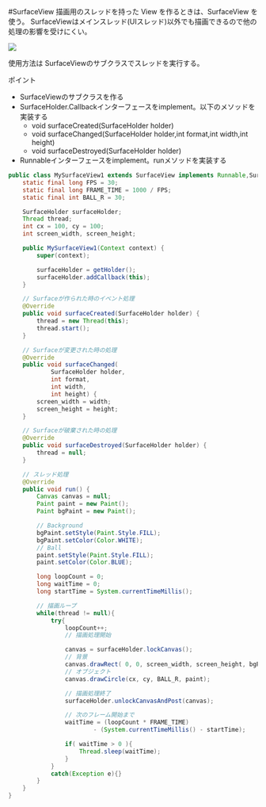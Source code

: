 #SurfaceView
描画用のスレッドを持った View を作るときは、SurfaceView を使う。
SurfaceViewはメインスレッド(UIスレッド)以外でも描画できるので他の処理の影響を受けにくい。

![](http://sunsunsoft.com/image/android/surfaceview1.png)

使用方法は SurfaceViewのサブクラスでスレッドを実行する。

ポイント

* SurfaceViewのサブクラスを作る
* SurfaceHolder.Callbackインターフェースをimplement。以下のメソッドを実装する
    + void surfaceCreated(SurfaceHolder holder)
    + void surfaceChanged(SurfaceHolder holder,int format,int width,int height)
    + void surfaceDestroyed(SurfaceHolder holder)
* Runnableインターフェースをimplement。runメソッドを実装する

```java
public class MySurfaceView1 extends SurfaceView implements Runnable,SurfaceHolder.Callback {
    static final long FPS = 30;
    static final long FRAME_TIME = 1000 / FPS;
    static final int BALL_R = 30;

    SurfaceHolder surfaceHolder;
    Thread thread;
    int cx = 100, cy = 100;
    int screen_width, screen_height;

    public MySurfaceView1(Context context) {
        super(context);

        surfaceHolder = getHolder();
        surfaceHolder.addCallback(this);
    }

    // Surfaceが作られた時のイベント処理
    @Override
    public void surfaceCreated(SurfaceHolder holder) {
        thread = new Thread(this);
        thread.start();
    }

    // Surfaceが変更された時の処理
    @Override
    public void surfaceChanged(
            SurfaceHolder holder,
            int format,
            int width,
            int height) {
        screen_width = width;
        screen_height = height;
    }

    // Surfaceが破棄された時の処理
    @Override
    public void surfaceDestroyed(SurfaceHolder holder) {
        thread = null;
    }

    // スレッド処理
    @Override
    public void run() {
        Canvas canvas = null;
        Paint paint = new Paint();
        Paint bgPaint = new Paint();

        // Background
        bgPaint.setStyle(Paint.Style.FILL);
        bgPaint.setColor(Color.WHITE);
        // Ball
        paint.setStyle(Paint.Style.FILL);
        paint.setColor(Color.BLUE);

        long loopCount = 0;
        long waitTime = 0;
        long startTime = System.currentTimeMillis();

        // 描画ループ
        while(thread != null){
            try{
                loopCount++;
                // 描画処理開始

                canvas = surfaceHolder.lockCanvas();
                // 背景
                canvas.drawRect( 0, 0, screen_width, screen_height, bgPaint);
                // オブジェクト
                canvas.drawCircle(cx, cy, BALL_R, paint);

                // 描画処理終了
                surfaceHolder.unlockCanvasAndPost(canvas);

                // 次のフレーム開始まで
                waitTime = (loopCount * FRAME_TIME)
                        - (System.currentTimeMillis() - startTime);

                if( waitTime > 0 ){
                    Thread.sleep(waitTime);
                }
            }
            catch(Exception e){}
        }
    }
}

```